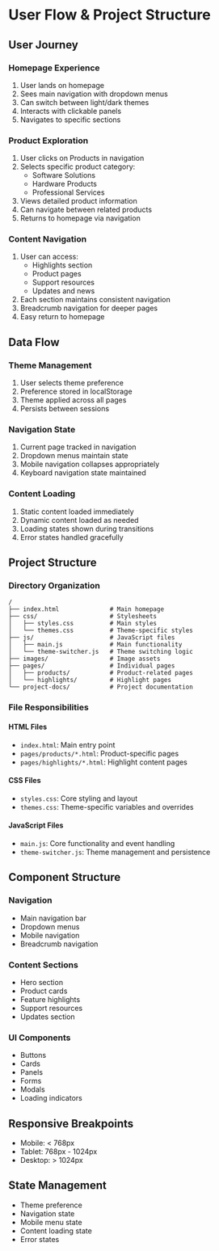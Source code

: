 # User Flow & Project Structure

## User Journey

### Homepage Experience
1. User lands on homepage
2. Sees main navigation with dropdown menus
3. Can switch between light/dark themes
4. Interacts with clickable panels
5. Navigates to specific sections

### Product Exploration
1. User clicks on Products in navigation
2. Selects specific product category:
   - Software Solutions
   - Hardware Products
   - Professional Services
3. Views detailed product information
4. Can navigate between related products
5. Returns to homepage via navigation

### Content Navigation
1. User can access:
   - Highlights section
   - Product pages
   - Support resources
   - Updates and news
2. Each section maintains consistent navigation
3. Breadcrumb navigation for deeper pages
4. Easy return to homepage

## Data Flow

### Theme Management
1. User selects theme preference
2. Preference stored in localStorage
3. Theme applied across all pages
4. Persists between sessions

### Navigation State
1. Current page tracked in navigation
2. Dropdown menus maintain state
3. Mobile navigation collapses appropriately
4. Keyboard navigation state maintained

### Content Loading
1. Static content loaded immediately
2. Dynamic content loaded as needed
3. Loading states shown during transitions
4. Error states handled gracefully

## Project Structure

### Directory Organization
```
/
├── index.html              # Main homepage
├── css/                    # Stylesheets
│   ├── styles.css          # Main styles
│   └── themes.css          # Theme-specific styles
├── js/                     # JavaScript files
│   ├── main.js             # Main functionality
│   └── theme-switcher.js   # Theme switching logic
├── images/                 # Image assets
├── pages/                  # Individual pages
│   ├── products/           # Product-related pages
│   └── highlights/         # Highlight pages
└── project-docs/           # Project documentation
```

### File Responsibilities

#### HTML Files
- `index.html`: Main entry point
- `pages/products/*.html`: Product-specific pages
- `pages/highlights/*.html`: Highlight content pages

#### CSS Files
- `styles.css`: Core styling and layout
- `themes.css`: Theme-specific variables and overrides

#### JavaScript Files
- `main.js`: Core functionality and event handling
- `theme-switcher.js`: Theme management and persistence

## Component Structure

### Navigation
- Main navigation bar
- Dropdown menus
- Mobile navigation
- Breadcrumb navigation

### Content Sections
- Hero section
- Product cards
- Feature highlights
- Support resources
- Updates section

### UI Components
- Buttons
- Cards
- Panels
- Forms
- Modals
- Loading indicators

## Responsive Breakpoints
- Mobile: < 768px
- Tablet: 768px - 1024px
- Desktop: > 1024px

## State Management
- Theme preference
- Navigation state
- Mobile menu state
- Content loading state
- Error states 